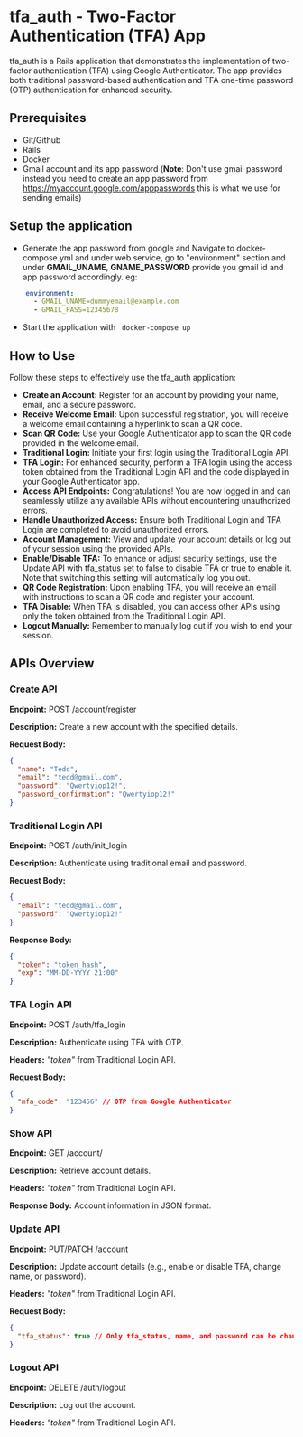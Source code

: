 # tfa_auth - Two-Factor Authentication (TFA) App
tfa_auth is a Rails application that demonstrates the implementation of two-factor authentication (TFA) using Google Authenticator. The app provides both traditional password-based authentication and TFA one-time password (OTP) authentication for enhanced security.

## Prerequisites
- Git/Github
- Rails
- Docker
- Gmail account and its app password (**Note**: Don't use gmail password instead you need to create an app password from https://myaccount.google.com/apppasswords this is what we use for sending emails)

## Setup the application
- Generate the app password from google and Navigate to docker-compose.yml and under web service, go to "environment" section and under **GMAIL_UNAME**, **GNAME_PASSWORD** provide you gmail id and app password accordingly.
eg: 
```yaml
    environment:
      - GMAIL_UNAME=dummyemail@example.com
      - GMAIL_PASS=12345678
```
- Start the application with ` docker-compose up`

## How to Use
Follow these steps to effectively use the tfa_auth application:

- **Create an Account:**
Register for an account by providing your name, email, and a secure password.
- **Receive Welcome Email:**
Upon successful registration, you will receive a welcome email containing a hyperlink to scan a QR code.
- **Scan QR Code:**
Use your Google Authenticator app to scan the QR code provided in the welcome email.
- **Traditional Login:**
Initiate your first login using the Traditional Login API.
- **TFA Login:**
For enhanced security, perform a TFA login using the access token obtained from the Traditional Login API and the code displayed in your Google Authenticator app.
- **Access API Endpoints:**
Congratulations! You are now logged in and can seamlessly utilize any available APIs without encountering unauthorized errors.
- **Handle Unauthorized Access:**
Ensure both Traditional Login and TFA Login are completed to avoid unauthorized errors.
- **Account Management:**
View and update your account details or log out of your session using the provided APIs.
- **Enable/Disable TFA:**
To enhance or adjust security settings, use the Update API with tfa_status set to false to disable TFA or true to enable it. Note that switching this setting will automatically log you out.
- **QR Code Registration:**
Upon enabling TFA, you will receive an email with instructions to scan a QR code and register your account.
- **TFA Disable:**
When TFA is disabled, you can access other APIs using only the token obtained from the Traditional Login API.
- **Logout Manually:**
Remember to manually log out if you wish to end your session.

## APIs Overview
### Create API

**Endpoint:** POST /account/register

**Description:** Create a new account with the specified details.

**Request Body:**

```json
{
  "name": "Tedd",
  "email": "tedd@gmail.com",
  "password": "Qwertyiop12!",
  "password_confirmation": "Qwertyiop12!"
}
```


### Traditional Login API

**Endpoint:** POST /auth/init_login

**Description:** Authenticate using traditional email and password.

**Request Body:**
```json
{
  "email": "tedd@gmail.com",
  "password": "Qwertyiop12!"
}
```
**Response Body:**
```json
{
  "token": "token_hash",
  "exp": "MM-DD-YYYY 21:00"
}
```


### TFA Login API
**Endpoint:** POST /auth/tfa_login

**Description:** Authenticate using TFA with OTP.

**Headers:** *"token"* from Traditional Login API.

**Request Body:**
```json
{
  "mfa_code": "123456" // OTP from Google Authenticator
}
```


### Show API

**Endpoint:** GET /account/

**Description:** Retrieve account details.

**Headers:** *"token"* from Traditional Login API.

**Response Body:** Account information in JSON format.


### Update API

**Endpoint:** PUT/PATCH /account

**Description:** Update account details (e.g., enable or disable TFA, change name, or password).

**Headers:** *"token"* from Traditional Login API.

**Request Body:**
```json
{
  "tfa_status": true // Only tfa_status, name, and password can be changed
}
```


### Logout API

**Endpoint:** DELETE /auth/logout

**Description:** Log out the account.

**Headers:** *"token"* from Traditional Login API.
